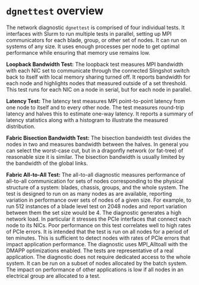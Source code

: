 
# `dgnettest` overview

The network diagnostic `dgnettest` is comprised of four individual tests. It
interfaces with Slurm to run multiple tests in parallel, setting up MPI
communicators for each blade, group, or other set of nodes. It can run on
systems of any size. It uses enough processes per node to get optimal performance
while ensuring that memory use remains low.

**Loopback Bandwidth Test:** The loopback test measures MPI bandwidth with each
NIC set to communicate through the connected Slingshot switch back to itself with
local memory sharing turned off. It reports bandwidth for each node and
highlights nodes that measured outside of a set threshold. This test runs for
each NIC on a node in serial, but for each node in parallel.

**Latency Test:** The latency test measures MPI point-to-point latency from one
node to itself and to every other node. The test measures round-trip latency and
halves this to estimate one-way latency. It reports a summary of latency
statistics along with a histogram to illustrate the measured distribution.

**Fabric Bisection Bandwidth Test:** The bisection bandwidth test divides the
nodes in two and measures bandwidth between the halves. In general you can
select the worst-case cut, but in a dragonfly network (or fat-tree) of
reasonable size it is similar. The bisection bandwidth is
usually limited by the bandwidth of the global links.

**Fabric All-to-All Test:** The all-to-all diagnostic measures performance of
all-to-all communication for sets of nodes corresponding to the physical
structure of a system: blades, chassis, groups, and the whole system. The test
is designed to run on as many nodes as are available, reporting variation in
performance over sets of nodes of a given size. For example, to run 512
instances of a blade level test on 2048 nodes and report variation between them
the set size would be 4.
The diagnostic generates a high network load. In particular it stresses the PCIe
interfaces that connect each node to its NICs. Poor performance on this test
correlates well to high rates of PCIe errors. It is intended that the test is
run on all nodes for a period of ten minutes. This is sufficient to detect
nodes with rates of PCIe errors that impact application performance.
The diagnostic uses MPI\_Alltoall with the DMAPP optimizations enabled. The tests are
representative of a real application. The diagnostic does not require
dedicated access to the whole system. It can be run on a subset of nodes
allocated by the batch system. The impact on performance of other applications
is low if all nodes in an electrical group are allocated to a test.
